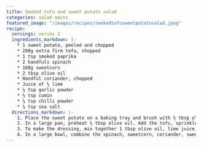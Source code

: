 ```yaml
---
title: Smoked tofu and sweet potato salad
categories: salad mains
featured_image: "/images/recipes/smokedtofusweetpotatosalad.jpeg"
recipe:
  servings: serves 2
  ingredients_markdown: |-
    * 1 sweet potato, peeled and chopped
    * 280g extra firm tofu, chopped
    * 1 tsp smoked paprika
    * 2 handfuls spinach
    * 160g sweetcorn
    * 2 tbsp olive oil
    * Handful coriander, chopped
    * Juice of ½ lime
    * ¼ tsp garlic powder
    * ½ tsp cumin
    * ¼ tsp chilli powder
    * ¼ tsp sea salt
  directions_markdown: |-
    1. Place the sweet potato on a baking tray and brush with ½ tbsp olive oil and ½ tsp smoked paprika. Cook at 180°C for 20 minutes.
    2. In a large pan, preheat ½ tbsp olive oil. Add the tofu, sprinkle over ½ tsp smoked paprika and cook for 10 minutes, turning to brown each side.
    3. To make the dressing, mix together 1 tbsp olive oil, lime juice, garlic powder, cumin, chilli powder and salt.
    4. In a large bowl, combine the spinach, sweetcorn, coriander, sweet potato and tofu. Pour over the dressing and gently mix together.
---
```

